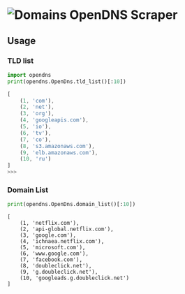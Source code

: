 # ![Domains](https://s13.postimg.org/bdlsdeyhj/domain_1.png) OpenDNS Scraper

## Usage

### TLD list

```python
import opendns
print(opendns.OpenDns.tld_list()[:10])
```

```javascript
[
    (1, 'com'),
    (2, 'net'),
    (3, 'org'),
    (4, 'googleapis.com'),
    (5, 'io'),
    (6, 'tv'),
    (7, 'co'),
    (8, 's3.amazonaws.com'),
    (9, 'elb.amazonaws.com'),
    (10, 'ru')
]
>>>
```

### Domain List

```python
print(opendns.OpenDns.domain_list()[:10])
```

```javacript
[
    (1, 'netflix.com'),
    (2, 'api-global.netflix.com'),
    (3, 'google.com'),
    (4, 'ichnaea.netflix.com'),
    (5, 'microsoft.com'),
    (6, 'www.google.com'),
    (7, 'facebook.com'),
    (8, 'doubleclick.net'),
    (9, 'g.doubleclick.net'),
    (10, 'googleads.g.doubleclick.net')
]
```